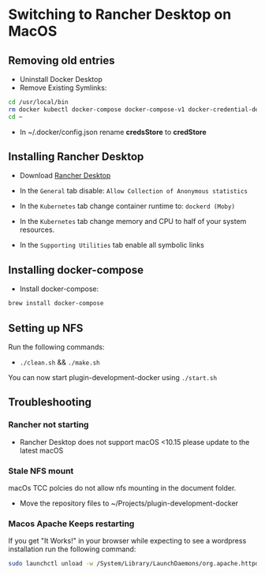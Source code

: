 # Switching to Rancher Desktop on MacOS

## Removing old entries

- Uninstall Docker Desktop
- Remove Existing Symlinks:

```bash
cd /usr/local/bin
rm docker kubectl docker-compose docker-compose-v1 docker-credential-desktop docker-credential-ecr-login docker-credential-osxkeychain com.docker.cli
cd ~
```

- In ~/.docker/config.json rename **credsStore** to **credStore**

## Installing Rancher Desktop

- Download [Rancher Desktop](https://rancherdesktop.io/)

- In the `General` tab disable: `Allow Collection of Anonymous statistics`
- In the `Kubernetes` tab change container runtime to: `dockerd (Moby)` 
- In the `Kubernetes` tab change memory and CPU to half of your system resources.
- In the `Supporting Utilities` tab enable all symbolic links

## Installing docker-compose

- Install docker-compose:

```bash
brew install docker-compose
```

## Setting up NFS

Run the following commands:

- `./clean.sh` && `./make.sh`

You can now start plugin-development-docker using `./start.sh`

## Troubleshooting

### Rancher not starting

- Rancher Desktop does not support macOS <10.15 please update to the latest macOS

### Stale NFS mount

macOs TCC polcies do not allow nfs mounting in the document folder.

- Move the repository files to ~/Projects/plugin-development-docker

### Macos Apache Keeps restarting
If you get "It Works!" in your browser while expecting to see a wordpress installation run the following command:

```bash
sudo launchctl unload -w /System/Library/LaunchDaemons/org.apache.httpd.plist
```
